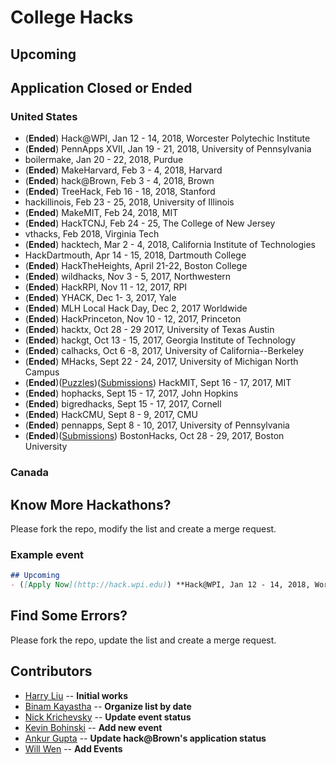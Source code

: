 # College Hacks

## Upcoming

## Application Closed or Ended
### United States
- (**Ended**) Hack@WPI, Jan 12 - 14, 2018, Worcester Polytechic Institute
- (**Ended**) PennApps XVII, Jan 19 - 21, 2018, University of Pennsylvania
- boilermake, Jan 20 - 22, 2018, Purdue
- (**Ended**) MakeHarvard, Feb 3 - 4, 2018, Harvard
- (**Ended**) hack@Brown, Feb 3 - 4, 2018, Brown
- (**Ended**) TreeHack, Feb 16 - 18, 2018, Stanford
- hackillinois, Feb 23 - 25, 2018, University of Illinois
- (**Ended**) MakeMIT, Feb 24, 2018, MIT
- (**Ended**) HackTCNJ, Feb 24 - 25, The College of New Jersey
- vthacks, Feb 2018, Virginia Tech
- (**Ended**) hacktech, Mar 2 - 4, 2018, California Institute of Technologies
- HackDartmouth, Apr 14 - 15, 2018, Dartmouth College
- (**Ended**) HackTheHeights, April 21-22, Boston College
- (**Ended**) wildhacks, Nov 3 - 5, 2017, Northwestern
- (**Ended**) HackRPI, Nov 11 - 12, 2017, RPI
- (**Ended**) YHACK, Dec 1- 3, 2017, Yale
- (**Ended**) MLH Local Hack Day, Dec 2, 2017 Worldwide
- (**Ended**) HackPrinceton, Nov 10 - 12, 2017, Princeton
- (**Ended**) hacktx, Oct 28 - 29 2017, University of Texas Austin
- (**Ended**) hackgt, Oct 13 - 15, 2017, Georgia Institute of Technology
- (**Ended**) calhacks, Oct 6 -8, 2017, University of California--Berkeley
- (**Ended**) MHacks, Sept 22 - 24, 2017, University of Michigan North Campus
- (**Ended**)([Puzzles](https://delorean.codes))([Submissions](https://hackmit2017.devpost.com/submissions)) HackMIT, Sept 16 - 17, 2017, MIT
- (**Ended**) hophacks, Sept 15 - 17, 2017, John Hopkins
- (**Ended**) bigredhacks, Sept 15 - 17, 2017, Cornell
- (**Ended**) HackCMU, Sept 8 - 9, 2017, CMU
- (**Ended**) pennapps, Sept 8 - 10, 2017, University of Pennsylvania
- (**Ended**)([Submissions](https://bostonhacks-f17.devpost.com/submissions)) BostonHacks, Oct 28 - 29, 2017, Boston University

### Canada

## Know More Hackathons?
Please fork the repo, modify the list and create a merge request.

### Example event
```markdown
## Upcoming
- ([Apply Now](http://hack.wpi.edu)) **Hack@WPI, Jan 12 - 14, 2018, Worcester Polytechic Institute**
```

## Find Some Errors?
Please fork the repo, update the list and create a merge request.

## Contributors
- [Harry Liu](https://github.com/byliuyang) -- **Initial works**
- [Binam Kayastha](https://github.com/binamkayastha) -- **Organize list by date**
- [Nick Krichevsky](https://github.com/ollien) -- **Update event status**
- [Kevin Bohinski](https://github.com/kbohinski) -- **Add new event**
- [Ankur Gupta](https://github.com/agupta231) -- **Update hack@Brown's application status**
- [Will Wen](https://github.com/willwen) -- **Add Events**
